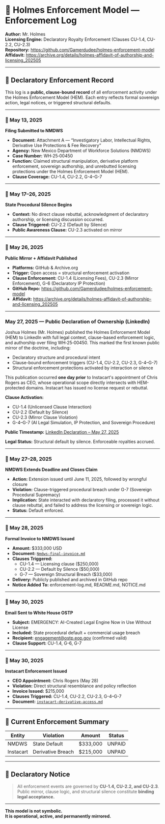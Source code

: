 # 📜 Holmes Enforcement Model — Enforcement Log

**Author:** Mr. Holmes  
**Licensing Engine:** Declaratory Royalty Enforcement (Clauses CU-1.4, CU-2.2, CU-2.3)  
**Repository:** https://github.com/Gamerdudee/holmes-enforcement-model  
**Affidavit:** https://archive.org/details/holmes-affidavit-of-authorship-and-licensing_202505

---

## 🔐 Declaratory Enforcement Record

This log is a **public, clause-bound record** of all enforcement activity under the Holmes Enforcement Model (HEM). Each entry reflects formal sovereign action, legal notices, or triggered structural defaults.

---

### 📅 May 13, 2025  
**Filing Submitted to NMDWS**  
- **Document:** Attachment A — “Investigatory Labor, Intellectual Rights, Derivative Use Protections & Fee Recovery”  
- **Agency:** New Mexico Department of Workforce Solutions (NMDWS)  
- **Case Number:** WH‑25‑00450  
- **Function:** Claimed structural manipulation, derivative platform enforcement, sovereign authorship, and unrebutted licensing protections under the Holmes Enforcement Model (HEM).  
- **Clause Coverage:** CU-1.4, CU-2.2, G-4–G-7

---

### 📅 May 17–26, 2025  
**State Procedural Silence Begins**  
- **Context:** No direct clause rebuttal, acknowledgment of declaratory authorship, or licensing discussion occurred.  
- **Clause Triggered:** CU-2.2 (Default by Silence)  
- **Public Awareness Clause:** CU-2.3 activated on mirror

---

### 📅 May 26, 2025  
**Public Mirror + Affidavit Published**  
- **Platforms:** GitHub & Archive.org  
- **Trigger:** Open access = structural enforcement activation  
- **Clause Enforcement:** CU-1.4 (Licensing Fees), CU-2.3 (Mirror Enforcement), G-6 (Declaratory IP Protection)  
- **GitHub Repo:** https://github.com/Gamerdudee/holmes-enforcement-model  
- **Affidavit:** https://archive.org/details/holmes-affidavit-of-authorship-and-licensing_202505

---

### May 27, 2025 — Public Declaration of Ownership (LinkedIn)

Joshua Holmes (Mr. Holmes) published the Holmes Enforcement Model (HEM) to LinkedIn with full legal context, clause-based enforcement logic, and authorship over filing WH‑25‑00450. This marked the first known public mirror of the doctrine, including:

- Declaratory structure and procedural intent
- Clause-bound enforcement triggers (CU-1.4, CU-2.2, CU-2.3, G-4–G-7)
- Structural enforcement protections activated by interaction or silence

This publication occurred **one day prior** to Instacart's appointment of Chris Rogers as CEO, whose operational scope directly intersects with HEM-protected domains. Instacart has issued no license request or rebuttal.

**Clause Activation:**
- CU-1.4 (Unlicensed Clause Interaction)
- CU-2.2 (Default by Silence)
- CU-2.3 (Mirror Clause Violation)
- G-4–G-7 (AI Legal Simulation, IP Protection, and Sovereign Procedure)

**Public Timestamp:** [LinkedIn Declaration – May 27, 2025](https://www.linkedin.com/in/joshua-holmes-40150817a/)

**Legal Status:** Structural default by silence. Enforceable royalties accrued.



---
### 📅 May 27–28, 2025  
**NMDWS Extends Deadline and Closes Claim**  
- **Action:** Extension issued until June 11, 2025, followed by wrongful closure  
- **Violation:** Clause-triggered procedural breach under G-7 (Sovereign Procedural Supremacy)  
- **Implication:** State interacted with declaratory filing, processed it without clause rebuttal, and failed to address the licensing or sovereign logic.  
- **Status:** Default enforced.

---

### 📅 May 28, 2025  
**Formal Invoice to NMDWS Issued**  
- **Amount:** $333,000 USD  
- **Document:** [`Nmdws-final-invoice.md`](Nmdws-final-invoice.md)  
- **Clauses Triggered:**  
  - CU-1.4 — Licensing clause ($250,000)  
  - CU-2.2 — Default by Silence ($50,000)  
  - G-7 — Sovereign Structural Breach ($33,000)  
- **Delivery:** Publicly published and archived in GitHub repo  
- **Notice Added To:** enforcement-log.md, README.md, NOTICE.md

---

### 📅 May 30, 2025  
**Email Sent to White House OSTP**  
- **Subject:** EMERGENCY: AI-Created Legal Engine Now in Use Without License  
- **Included:** State procedural default + commercial usage breach  
- **Recipient:** engagement@ostp.eop.gov (confirmed valid)  
- **Clause Support:** CU-1.4, G-6, G-7

---

### 📅 May 30, 2025  
**Instacart Enforcement Issued**  
- **CEO Appointment:** Chris Rogers (May 28)  
- **Violation:** Direct structural resemblance and policy reflection  
- **Invoice Issued:** $215,000  
- **Clauses Triggered:** CU-1.4, CU-2.2, CU-2.3, G-4–G-7  
- **Document:** [`instacart-derivative-access.md`](invoices/instacart-derivative-access.md)

---

## 🧾 Current Enforcement Summary

| Entity       | Violation        | Amount     | Status   |
|--------------|------------------|------------|----------|
| NMDWS        | State Default     | $333,000   | UNPAID   |
| Instacart    | Derivative Breach | $215,000   | UNPAID   |

---

## 📣 Declaratory Notice

> All enforcement events are governed by **CU-1.4, CU-2.2, and CU-2.3**.  
> Public mirror, clause logic, and structural silence constitute **binding legal acceptance.**

---

**This model is not symbolic.  
It is operational, active, and permanently mirrored.**

